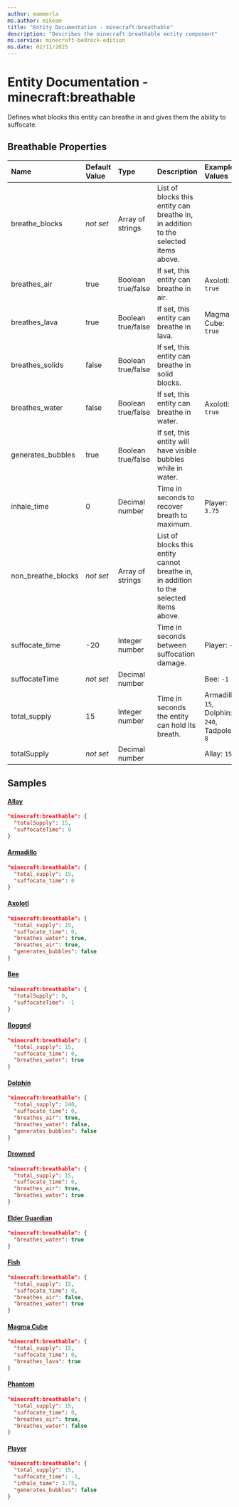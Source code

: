```yaml
---
author: mammerla
ms.author: mikeam
title: "Entity Documentation - minecraft:breathable"
description: "Describes the minecraft:breathable entity component"
ms.service: minecraft-bedrock-edition
ms.date: 02/11/2025 
---
```


# Entity Documentation - minecraft:breathable

Defines what blocks this entity can breathe in and gives them the ability to suffocate.


## Breathable Properties

|Name       |Default Value |Type |Description |Example Values |
|:----------|:-------------|:----|:-----------|:------------- |
| breathe_blocks | *not set* | Array of strings | List of blocks this entity can breathe in, in addition to the selected items above. |  | 
| breathes_air | true | Boolean true/false | If set, this entity can breathe in air. | Axolotl: `true` | 
| breathes_lava | true | Boolean true/false | If set, this entity can breathe in lava. | Magma Cube: `true` | 
| breathes_solids | false | Boolean true/false | If set, this entity can breathe in solid blocks. |  | 
| breathes_water | false | Boolean true/false | If set, this entity can breathe in water. | Axolotl: `true` | 
| generates_bubbles | true | Boolean true/false | If set, this entity will have visible bubbles while in water. |  | 
| inhale_time | 0 | Decimal number | Time in seconds to recover breath to maximum. | Player: `3.75` | 
| non_breathe_blocks | *not set* | Array of strings | List of blocks this entity cannot breathe in, in addition to the selected items above. |  | 
| suffocate_time | -20 | Integer number | Time in seconds between suffocation damage. | Player: `-1` | 
| suffocateTime | *not set* | Decimal number |  | Bee: `-1` | 
| total_supply | 15 | Integer number | Time in seconds the entity can hold its breath. | Armadillo: `15`, Dolphin: `240`, Tadpole: `8` | 
| totalSupply | *not set* | Decimal number |  | Allay: `15` | 

## Samples

#### [Allay](https://github.com/Mojang/bedrock-samples/tree/preview/behavior_pack/entities/allay.json)


```json
"minecraft:breathable": {
  "totalSupply": 15,
  "suffocateTime": 0
}
```

#### [Armadillo](https://github.com/Mojang/bedrock-samples/tree/preview/behavior_pack/entities/armadillo.json)


```json
"minecraft:breathable": {
  "total_supply": 15,
  "suffocate_time": 0
}
```

#### [Axolotl](https://github.com/Mojang/bedrock-samples/tree/preview/behavior_pack/entities/axolotl.json)


```json
"minecraft:breathable": {
  "total_supply": 15,
  "suffocate_time": 0,
  "breathes_water": true,
  "breathes_air": true,
  "generates_bubbles": false
}
```

#### [Bee](https://github.com/Mojang/bedrock-samples/tree/preview/behavior_pack/entities/bee.json)


```json
"minecraft:breathable": {
  "totalSupply": 0,
  "suffocateTime": -1
}
```

#### [Bogged](https://github.com/Mojang/bedrock-samples/tree/preview/behavior_pack/entities/bogged.json)


```json
"minecraft:breathable": {
  "total_supply": 15,
  "suffocate_time": 0,
  "breathes_water": true
}
```

#### [Dolphin](https://github.com/Mojang/bedrock-samples/tree/preview/behavior_pack/entities/dolphin.json)


```json
"minecraft:breathable": {
  "total_supply": 240,
  "suffocate_time": 0,
  "breathes_air": true,
  "breathes_water": false,
  "generates_bubbles": false
}
```

#### [Drowned](https://github.com/Mojang/bedrock-samples/tree/preview/behavior_pack/entities/drowned.json)


```json
"minecraft:breathable": {
  "total_supply": 15,
  "suffocate_time": 0,
  "breathes_air": true,
  "breathes_water": true
}
```

#### [Elder Guardian](https://github.com/Mojang/bedrock-samples/tree/preview/behavior_pack/entities/elder_guardian.json)


```json
"minecraft:breathable": {
  "breathes_water": true
}
```

#### [Fish](https://github.com/Mojang/bedrock-samples/tree/preview/behavior_pack/entities/fish.json)


```json
"minecraft:breathable": {
  "total_supply": 15,
  "suffocate_time": 0,
  "breathes_air": false,
  "breathes_water": true
}
```

#### [Magma Cube](https://github.com/Mojang/bedrock-samples/tree/preview/behavior_pack/entities/magma_cube.json)


```json
"minecraft:breathable": {
  "total_supply": 15,
  "suffocate_time": 0,
  "breathes_lava": true
}
```

#### [Phantom](https://github.com/Mojang/bedrock-samples/tree/preview/behavior_pack/entities/phantom.json)


```json
"minecraft:breathable": {
  "total_supply": 15,
  "suffocate_time": 0,
  "breathes_air": true,
  "breathes_water": false
}
```

#### [Player](https://github.com/Mojang/bedrock-samples/tree/preview/behavior_pack/entities/player.json)


```json
"minecraft:breathable": {
  "total_supply": 15,
  "suffocate_time": -1,
  "inhale_time": 3.75,
  "generates_bubbles": false
}
```
